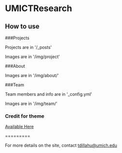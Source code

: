 UMICTResearch
====================

## How to use

###Projects 

Projects are in '/_posts'

Images are in '/img/project'

###About

Images are in '/img/about/'

###Team

Team members and info are in '_config.yml'

Images are in '/img/team/'


### Credit for theme

[Available Here](https://y7kim.github.io/agency-jekyll-theme)

=========

For more details on the site, contact tdillahu@umich.edu
